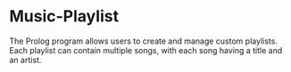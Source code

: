 # Music-Playlist
The Prolog program allows users to create and manage custom playlists. Each playlist can contain multiple songs, with each song having a title and an artist.
